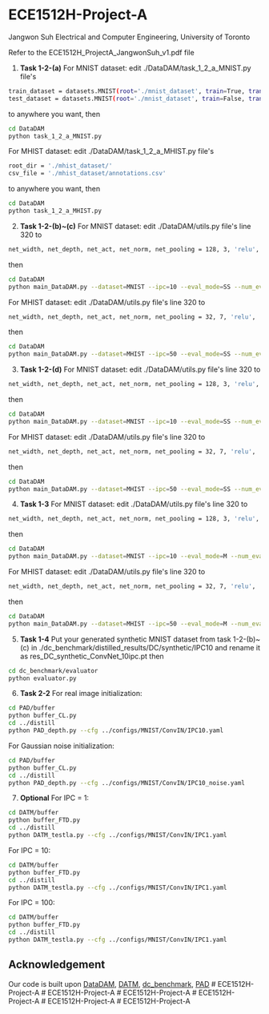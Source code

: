 # ECE1512H-Project-A
Jangwon Suh
Electrical and Computer Engineering, University of Toronto

Refer to the ECE1512H_ProjectA_JangwonSuh_v1.pdf file


1. **Task 1-2-(a)**
For MNIST dataset: edit ./DataDAM/task_1_2_a_MNIST.py file's
```bash
train_dataset = datasets.MNIST(root='./mnist_dataset', train=True, transform=transform, download=True)
test_dataset = datasets.MNIST(root='./mnist_dataset', train=False, transform=transform, download=True)
```
to anywhere you want, then
```bash
cd DataDAM
python task_1_2_a_MNIST.py
```

For MHIST dataset: edit ./DataDAM/task_1_2_a_MHIST.py file's
```bash
root_dir = './mhist_dataset/'
csv_file = './mhist_dataset/annotations.csv'
```
to anywhere you want, then
```bash
cd DataDAM
python task_1_2_a_MHIST.py
```

2. **Task 1-2-(b)~(c)**
For MNIST dataset: edit ./DataDAM/utils.py file's line 320 to
```bash
net_width, net_depth, net_act, net_norm, net_pooling = 128, 3, 'relu', 'instancenorm', 'avgpooling'
```
then
```bash
cd DataDAM
python main_DataDAM.py --dataset=MNIST --ipc=10 --eval_mode=SS --num_eval=100 --batch_real=256 --batch_train=256 --init=real --data_path=wherever_you_want --save_path=wherever_you_want
```

For MHIST dataset: edit ./DataDAM/utils.py file's line 320 to
```bash
net_width, net_depth, net_act, net_norm, net_pooling = 32, 7, 'relu', 'instancenorm', 'avgpooling'
```
then
```bash
cd DataDAM
python main_DataDAM.py --dataset=MHIST --ipc=50 --eval_mode=SS --num_eval=200 --batch_real=128 --batch_train=128 --init=real --data_path=wherever_you_want --save_path=wherever_you_want
```

3. **Task 1-2-(d)**
For MNIST dataset: edit ./DataDAM/utils.py file's line 320 to
```bash
net_width, net_depth, net_act, net_norm, net_pooling = 128, 3, 'relu', 'instancenorm', 'avgpooling'
```
then
```bash
cd DataDAM
python main_DataDAM.py --dataset=MNIST --ipc=10 --eval_mode=SS --num_eval=100 --batch_real=256 --batch_train=256 --init=noise --data_path=wherever_you_want --save_path=wherever_you_want
```

For MHIST dataset: edit ./DataDAM/utils.py file's line 320 to
```bash
net_width, net_depth, net_act, net_norm, net_pooling = 32, 7, 'relu', 'instancenorm', 'avgpooling'
```
then
```bash
cd DataDAM
python main_DataDAM.py --dataset=MHIST --ipc=50 --eval_mode=SS --num_eval=200 --batch_real=128 --batch_train=128 --init=noise --data_path=wherever_you_want --save_path=wherever_you_want
```

4. **Task 1-3**
For MNIST dataset: edit ./DataDAM/utils.py file's line 320 to
```bash
net_width, net_depth, net_act, net_norm, net_pooling = 128, 3, 'relu', 'instancenorm', 'avgpooling'
```
then
```bash
cd DataDAM
python main_DataDAM.py --dataset=MNIST --ipc=10 --eval_mode=M --num_eval=100 --batch_real=256 --batch_train=256 --init=real --data_path=wherever_you_want --save_path=wherever_you_want
```

For MHIST dataset: edit ./DataDAM/utils.py file's line 320 to
```bash
net_width, net_depth, net_act, net_norm, net_pooling = 32, 7, 'relu', 'instancenorm', 'avgpooling'
```
then
```bash
cd DataDAM
python main_DataDAM.py --dataset=MHIST --ipc=50 --eval_mode=M --num_eval=200 --batch_real=128 --batch_train=128 --init=real --data_path=wherever_you_want --save_path=wherever_you_want
```

5. **Task 1-4**
Put your generated synthetic MNIST dataset from task 1-2-(b)~(c) in ./dc_benchmark/distilled_results/DC/synthetic/IPC10 and rename it as res_DC_synthetic_ConvNet_10ipc.pt
then
```bash
cd dc_benchmark/evaluator
python evaluator.py
```

6. **Task 2-2**
For real image initialization:
```bash
cd PAD/buffer
python buffer_CL.py
cd ../distill
python PAD_depth.py --cfg ../configs/MNIST/ConvIN/IPC10.yaml
```

For Gaussian noise initialization:
```bash
cd PAD/buffer
python buffer_CL.py
cd ../distill
python PAD_depth.py --cfg ../configs/MNIST/ConvIN/IPC10_noise.yaml
```

7. **Optional**
For IPC = 1:
```bash
cd DATM/buffer
python buffer_FTD.py
cd ../distill
python DATM_testla.py --cfg ../configs/MNIST/ConvIN/IPC1.yaml
```

For IPC = 10:
```bash
cd DATM/buffer
python buffer_FTD.py
cd ../distill
python DATM_testla.py --cfg ../configs/MNIST/ConvIN/IPC1.yaml
```

For IPC = 100:
```bash
cd DATM/buffer
python buffer_FTD.py
cd ../distill
python DATM_testla.py --cfg ../configs/MNIST/ConvIN/IPC1.yaml
```


## Acknowledgement
Our code is built upon [DataDAM](https://github.com/DataDistillation/DataDAM.git), [DATM](https://github.com/NUS-HPC-AI-Lab/DATM.git), [dc_benchmark](https://github.com/justincui03/dc_benchmark.git), [PAD](https://github.com/NUS-HPC-AI-Lab/PAD.git)
#   E C E 1 5 1 2 H - P r o j e c t - A 
 
 #   E C E 1 5 1 2 H - P r o j e c t - A  
 #   E C E 1 5 1 2 H - P r o j e c t - A  
 #   E C E 1 5 1 2 H - P r o j e c t - A  
 #   E C E 1 5 1 2 H - P r o j e c t - A  
 #   E C E 1 5 1 2 H - P r o j e c t - A  
 